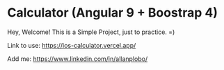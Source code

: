 # Calculator (Angular 9 + Boostrap 4)
Hey, Welcome! This is a Simple Project, just to practice. =)

Link to use: https://ios-calculator.vercel.app/

Add me:
https://www.linkedin.com/in/allanplobo/
